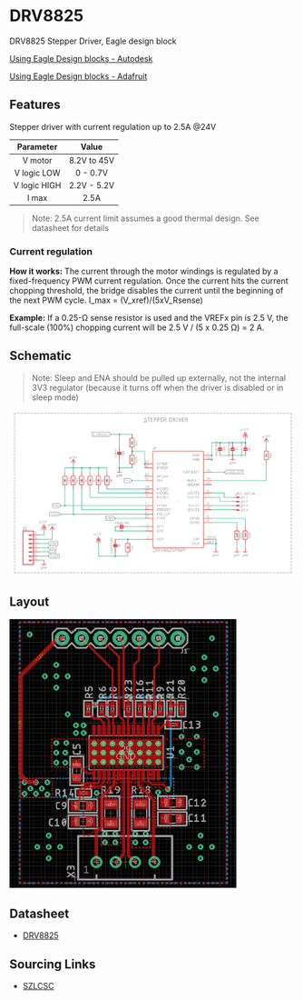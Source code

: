 # DRV8825

DRV8825 Stepper Driver, Eagle design block

[Using Eagle Design blocks - Autodesk](https://www.autodesk.com/products/eagle/blog/whats-new-in-autodesk-eagle-modular-design-blocks/)

[Using Eagle Design blocks - Adafruit](https://learn.adafruit.com/making-pcbs-with-oshpark-and-eagle/creating-a-schematic-with-design-blocks)

## Features
Stepper driver with current regulation up to 2.5A @24V

|Parameter | Value|
|:---:|:---:|
|V motor|8.2V to 45V|
|V logic LOW|0 - 0.7V|
|V logic HIGH|2.2V - 5.2V|
|I max|2.5A|

> Note: 2.5A current limit assumes a good thermal design. See datasheet for details 

### Current regulation
**How it works:**
 The current through the motor windings is regulated by a fixed-frequency PWM current regulation. Once the current hits the current chopping threshold, the bridge disables the
current until the beginning of the next PWM cycle.
 I_max = (V_xref)/(5xV_Rsense)

**Example:**
If a 0.25-Ω sense resistor is used and the VREFx pin is 2.5 V, the full-scale (100%) chopping current will be
2.5 V / (5 x 0.25 Ω) = 2 A.

## Schematic
>Note: Sleep and ENA should be pulled up externally, not the internal 3V3 regulator (because it turns off when the driver is disabled or in sleep mode)

![Schematic](assets/schematic.PNG)

## Layout
<img src ="assets/layout.PNG" width="400">

## Datasheet
* [DRV8825](https://www.ti.com/lit/ds/symlink/drv8825.pdf?ts=1595426362067&ref_url=https%253A%252F%252Fwww.google.com%252F)

## Sourcing Links
* [SZLCSC](https://item.szlcsc.com/82734.html)
